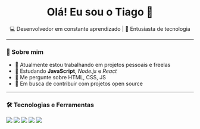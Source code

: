 
<!-- Banner animado ou imagem -->

<h1 align="center">Olá! Eu sou o Tiago 👋</h1>

<p align="center">
  💻 Desenvolvedor em constante aprendizado | 🚀 Entusiasta de tecnologia
</p>

---

### 🧠 Sobre mim

- 🔭 Atualmente estou trabalhando em projetos pessoais e freelas
- 🌱 Estudando **JavaScript**, *Node.js* e *React*
- 💬 Me pergunte sobre HTML, CSS, JS 
- 🎯 Em busca de contribuir com projetos open source

---

### 🛠️ Tecnologias e Ferramentas

<p align="left">
  <img src="https://img.shields.io/badge/HTML5-E34F26?style=for-the-badge&logo=html5&logoColor=white" />
  <img src="https://img.shields.io/badge/CSS3-1572B6?style=for-the-badge&logo=css3&logoColor=white" />
  <img src="https://img.shields.io/badge/JavaScript-F7DF1E?style=for-the-badge&logo=javascript&logoColor=black" />
  <img src="https://img.shields.io/badge/Node.js-339933?style=for-the-badge&logo=nodedotjs&logoColor=white" />
  <img src="https://img.shields.io/badge/Git-F05032?style=for-the-badge&logo=git&logoColor=white" />
</p>

